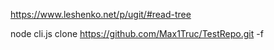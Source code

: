 https://www.leshenko.net/p/ugit/#read-tree

node cli.js clone https://github.com/Max1Truc/TestRepo.git -f
